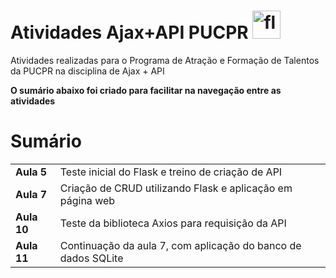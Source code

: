 # Atividades Ajax+API PUCPR <a href="https://flask.palletsprojects.com/" target="_blank" rel="noreferrer"> <img src="https://www.vectorlogo.zone/logos/pocoo_flask/pocoo_flask-icon.svg" alt="flask" width="45" height="45"/> </a>
Atividades realizadas para o Programa de Atração e Formação de Talentos da PUCPR na disciplina de Ajax + API

**O sumário abaixo foi criado para facilitar na navegação entre as atividades**

# Sumário

<table>
    <tr>
        <td><b>Aula 5</b></td>
        <td>Teste inicial do Flask e treino de criação de API</td>
    </tr>
    <tr>
        <td><b>Aula 7</b></td>
        <td>Criação de CRUD utilizando Flask e aplicação em página web</td>
    </tr>
    <tr>
        <td><b>Aula 10</b></td>
        <td>Teste da biblioteca Axios para requisição da API</td>
    </tr>
    <tr>
        <td><b>Aula 11</b></td>
        <td>Continuação da aula 7, com aplicação do banco de dados SQLite</td>
    </tr>
</table>

